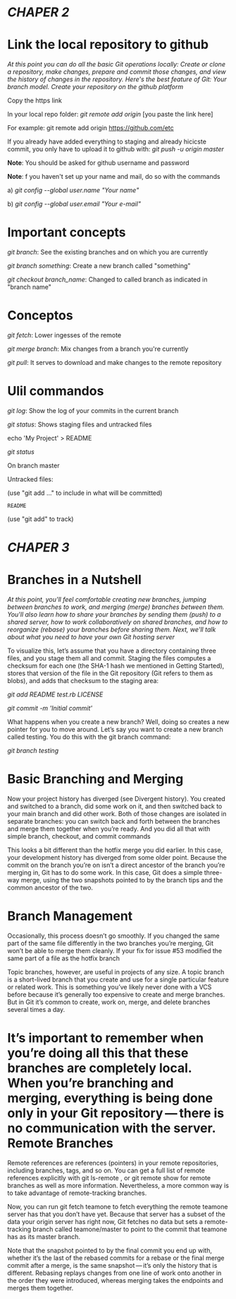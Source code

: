 _CHAPER 2_
=========================================================
Link the local repository to github
=========================================================

_At this point you can do all the basic Git operations locally: Create or clone a repository, make changes, prepare and commit those changes, and view the history of changes in the repository. Here's the best feature of Git: Your branch model.
Create your repository on the github platform_

Copy the https link

In your local repo folder: _git remote add origin_ [you paste the link here]

For example: git remote add origin https://github.com/etc

If you already have added everything to staging and already hicicste commit, you only have to upload it to github with: _git push -u origin master_

**Note**: You should be asked for github username and password

**Note**: f you haven't set up your name and mail, do so with the commands

a) _git config --global user.name "Your name"_

b) _git config --global user.email "Your e-mail"_

Important concepts
==========================================================
_git branch_: See the existing branches and on which you are currently

_git branch something_: Create a new branch called "something"

_git checkout branch_name_: Changed to called branch as indicated in "branch name"

Conceptos
=========================================================
_git fetch_: Lower ingesses of the remote

_git merge branch_: Mix changes from a branch you're currently

_git pull_: It serves to download and make changes to the remote repository

Ulil commandos
=========================================================

_git log_: Show the log of your commits in the current branch

_git status_: Shows staging files and untracked files

echo 'My Project' > README

_git status_

On branch master

Untracked files:

  (use "git add <file>..." to include in what will be committed)

    README
    
(use "git add" to track)

_CHAPER 3_
=========================================================
Branches in a Nutshell
=========================================================
_At this point, you'll feel comfortable creating new branches, jumping between branches to work, and merging (merge) branches between them. You'll also learn how to share your branches by sending them (push) to a shared server, how to work collaboratively on shared branches, and how to reorganize (rebase) your branches before sharing them. Next, we'll talk about what you need to have your own Git hosting server_

To visualize this, let’s assume that you have a directory containing three files, and you stage them all and commit. Staging the files computes a checksum for each one (the SHA-1 hash we mentioned in Getting Started), stores that version of the file in the Git repository (Git refers to them as blobs), and adds that checksum to the staging area:

_git add README test.rb LICENSE_

_git commit -m 'Initial commit'_

What happens when you create a new branch? Well, doing so creates a new pointer for you to move around. Let’s say you want to create a new branch called testing. You do this with the git branch command:

_git branch testing_

Basic Branching and Merging
=========================================================
Now your project history has diverged (see Divergent history). You created and switched to a branch, did some work on it, and then switched back to your main branch and did other work. Both of those changes are isolated in separate branches: you can switch back and forth between the branches and merge them together when you’re ready. And you did all that with simple branch, checkout, and commit commands


This looks a bit different than the hotfix merge you did earlier. In this case, your development history has diverged from some older point. Because the commit on the branch you’re on isn’t a direct ancestor of the branch you’re merging in, Git has to do some work. In this case, Git does a simple three-way merge, using the two snapshots pointed to by the branch tips and the common ancestor of the two.

Branch Management
=========================================================
Occasionally, this process doesn’t go smoothly. If you changed the same part of the same file differently in the two branches you’re merging, Git won’t be able to merge them cleanly. If your fix for issue #53 modified the same part of a file as the hotfix branch

Topic branches, however, are useful in projects of any size. A topic branch is a short-lived branch that you create and use for a single particular feature or related work. This is something you’ve likely never done with a VCS before because it’s generally too expensive to create and merge branches. But in Git it’s common to create, work on, merge, and delete branches several times a day.

It’s important to remember when you’re doing all this that these branches are completely local. When you’re branching and merging, everything is being done only in your Git repository — there is no communication with the server.
Remote Branches
=========================================================
Remote references are references (pointers) in your remote repositories, including branches, tags, and so on. You can get a full list of remote references explicitly with git ls-remote <remote>, or git remote show <remote> for remote branches as well as more information. Nevertheless, a more common way is to take advantage of remote-tracking branches.
  
Now, you can run git fetch teamone to fetch everything the remote teamone server has that you don’t have yet. Because that server has a subset of the data your origin server has right now, Git fetches no data but sets a remote-tracking branch called teamone/master to point to the commit that teamone has as its master branch.

Note that the snapshot pointed to by the final commit you end up with, whether it’s the last of the rebased commits for a rebase or the final merge commit after a merge, is the same snapshot — it’s only the history that is different. Rebasing replays changes from one line of work onto another in the order they were introduced, whereas merging takes the endpoints and merges them together.

